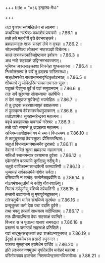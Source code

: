 +++
title = "०८६ इन्द्राश्व-मेधः"

+++


  
तदा वृत्रवधं सर्वमखिलेन स लक्ष्मणः।  
कथयित्वा नरश्रेष्ठः कथाशेषं प्रचक्रमे ॥ 7.86.1 ॥   
ततो हते महावीर्ये वृत्रे देवभयङ्करे।  
ब्रह्महत्यावृतः शक्रः सञ्ज्ञां लेभे न वृत्रहा ॥ 7.86.2 ॥   
सोऽन्तमाश्रित्य लोकानां नष्टसञ्ज्ञो विचेतनः।  
कालं तत्रावसत्कञ्चिद्वेष्टमान इवोरगः ॥ 7.86.3 ॥   
अथ नष्टे सहस्राक्षे उद्विग्नमभवज्जगत्।  
भूमिश्च ध्वस्तसङ्काशा निःस्नेहा शुष्ककानना ॥ 7.86.4 ॥   
निःस्रोतसश्च ते सर्वे तु ह्रदाश्च सरितस्तथा।  
सङ्क्षोभश्चैव सत्त्वानामनावृष्टिकृतोऽभवत् ॥ 7.86.5 ॥   
क्षीयमाणे तु लोकेऽस्मिन्सम्भ्रान्तमनसः सुराः।  
यदुक्तं विष्णुना पूर्वं तं यज्ञं समुपानयन् ॥ 7.86.6 ॥   
ततः सर्वे सुरगणाः सोपाध्यायाः सहर्षिभिः।  
तं देशं समुपाजग्मुर्यत्रेन्द्रो भयमोहितः ॥ 7.86.7 ॥   
ते तु दृष्ट्वा सहस्राक्षमावृतं ब्रह्महत्यया।  
तं पुरस्कृत्य देवेशमश्वमेधमुपाक्रमन् ॥ 7.86.8 ॥   
ततोऽश्वमेधः सुमहान्महेन्द्रस्य महात्मनः।  
ववृधे ब्रह्महत्ययाः पावनार्थं नरेश्वर ॥ 7.86.9 ॥   
ततो यज्ञे समाप्ते तु ब्रह्महत्या महात्मनः।  
अभिगम्याब्रवीद्वाक्यं क्व मे स्थानं विधास्यथ ॥ 7.86.10 ॥   
ते तामूचुस्तदा देवास्तुष्टाः प्रीतिसमन्विताः।  
चतुर्धा विभजात्मानमात्मनैव दुरासदे ॥ 7.86.11 ॥   
देवानां भाषितं श्रुत्वा ब्रह्महत्या महात्मनाम्।  
सन्निधौ स्थानमन्यत्र वरयामास दुर्वसा ॥ 7.86.12 ॥   
एकेनांशेन वत्स्यामि पूर्णोदासु नदीषु वै।  
चतुरो वार्षिकान्मासान्दर्पघ्नी कामवारिणी ॥ 7.86.13 ॥   
भूम्यामहं सर्वकालमेकेनांशेन सर्वदा।  
वसिष्यामि न सन्देहः सत्येनैतद्ब्रवीमि वः ॥ 7.86.14 ॥   
योऽयमंशस्तृतीयो मे स्त्रीषु यौवनशालिषु।  
त्रिरात्रं दर्पपूर्णासु वशिष्ये दर्पघातिनी ॥ 7.86.15 ॥   
हन्तारो ब्राह्मणान्ये तु मृषापूर्वमदूषकान्।  
तांश्चतुर्थेन भागेन संश्रयिष्ये सुरर्षभाः ॥ 7.86.16 ॥   
प्रत्यूचुस्तां ततो देवा यथा वदसि दुर्वसे।  
तथा भवतु तत्सर्वं साधयस्व यदीप्सितम् ॥ 7.86.17 ॥   
ततः प्रीत्याऽन्विता देवाः सहस्राक्षं ववन्दिरे।  
विज्वरः स च पूतात्मा वासवः समपद्यत ॥ 7.86.18 ॥   
प्रशान्तं च जगत्सर्वं सहस्राक्षे प्रतिष्ठिते।  
यज्ञं चाद्भुतसङ्काशं तदा शक्रोऽभ्यपूजयत् ॥ 7.86.19 ॥   
ईदृशो ह्यश्वमेधस्य प्रसादो रघुनन्दन।  
यजस्व सुमहाभाग हयमेधेन पार्थिव ॥ 7.86.20 ॥   
इति लक्ष्मणवाक्यमुत्तमं नृपतिरतीव मनोहरं महात्मा।  
परितोषमवाप हृष्टचेता निशमय्येन्द्रसमानविक्रमौजाः ॥ 7.86.21 ॥   
